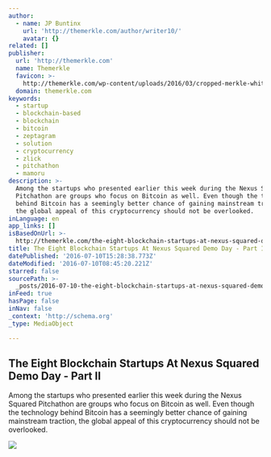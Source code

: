 ```yaml
---
author:
  - name: JP Buntinx
    url: 'http://themerkle.com/author/writer10/'
    avatar: {}
related: []
publisher:
  url: 'http://themerkle.com'
  name: Themerkle
  favicon: >-
    http://themerkle.com/wp-content/uploads/2016/03/cropped-merkle-white-1-192x192.png
  domain: themerkle.com
keywords:
  - startup
  - blockchain-based
  - blockchain
  - bitcoin
  - zeptagram
  - solution
  - cryptocurrency
  - zlick
  - pitchathon
  - mamoru
description: >-
  Among the startups who presented earlier this week during the Nexus Squared
  Pitchathon are groups who focus on Bitcoin as well. Even though the technology
  behind Bitcoin has a seemingly better chance of gaining mainstream traction,
  the global appeal of this cryptocurrency should not be overlooked.
inLanguage: en
app_links: []
isBasedOnUrl: >-
  http://themerkle.com/the-eight-blockchain-startups-at-nexus-squared-demo-day-part-ii/
title: The Eight Blockchain Startups At Nexus Squared Demo Day - Part II
datePublished: '2016-07-10T15:28:38.773Z'
dateModified: '2016-07-10T08:45:20.221Z'
starred: false
sourcePath: >-
  _posts/2016-07-10-the-eight-blockchain-startups-at-nexus-squared-demo-day-pa.md
inFeed: true
hasPage: false
inNav: false
_context: 'http://schema.org'
_type: MediaObject

---
```

<article style=""><h1>The Eight Blockchain Startups At Nexus Squared Demo Day - Part II</h1><p>Among the startups who presented earlier this week during the Nexus Squared Pitchathon are groups who focus on Bitcoin as well. Even though the technology behind Bitcoin has a seemingly better chance of gaining mainstream traction, the global appeal of this cryptocurrency should not be overlooked.</p><img src="http://themerkle.com/wp-content/uploads/2016/07/shutterstock_321792839.jpg" /></article>